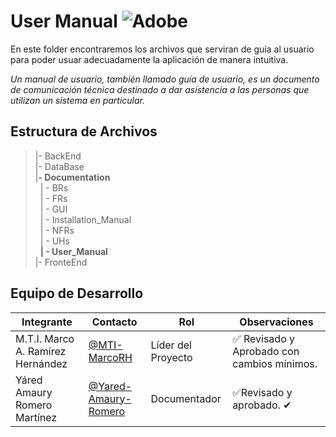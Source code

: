 # User Manual ![Adobe](https://img.shields.io/badge/adobe-%23FF0000.svg?style=for-the-badge&logo=adobe&logoColor=white)

En este folder encontraremos los archivos que serviran de guía al usuario para poder usuar adecuadamente la aplicación de manera intuitiva.

*Un manual de usuario, también llamado guía de usuario, es un documento de comunicación técnica destinado a dar asistencia a las personas que utilizan un sistema en particular.*


## Estructura de Archivos

>|- BackEnd <br>
>|- DataBase<br>
>|**- Documentation**<br>
>&nbsp;&nbsp;| - BRs<br>
>&nbsp;&nbsp;| - FRs<br>
>&nbsp;&nbsp;| - GUI<br>
>&nbsp;&nbsp;| - Installation_Manual<br>
>&nbsp;&nbsp;| - NFRs<br>
>&nbsp;&nbsp;| - UHs<br>
>&nbsp;&nbsp;**| - User_Manual**<br>
>|- FronteEnd<br>


## Equipo de Desarrollo

|Integrante|Contacto|Rol|Observaciones|
|----------|--------|---|-------------|
|M.T.I. Marco A. Ramírez Hernández|[@MTI-MarcoRH](https://github.com/MTI-MarcoRH)|Líder del Proyecto|✅ Revisado y Aprobado con cambios mínimos.|
|Yáred Amaury Romero Martínez|[@Yared-Amaury-Romero](https://github.com/AmauryRomero1285)|Documentador|✅Revisado y aprobado. ✔|
